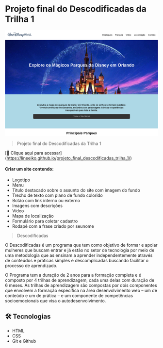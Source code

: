 # Projeto final do Descodificadas da Trilha 1
![preview](./.github/preview.png)

> Projeto final do Descodificadas da Trilha 1

[🔗 Clique aqui para acessar] (https://lineeiko.github.io/projeto_final_descodificadas_trilha_1/)

#### Criar um site contendo:
- Logotipo<br>
- Menu<br>
- Título destacado sobre o assunto do site com imagem do fundo<br>
- Trecho de texto com plano de fundo colorido<br>
- Botão com link interno ou externo<br>
- Imagens com descrições<br>
- Vídeo<br>
- Mapa de localização<br>
- Formulário para coletar cadastro<br>
- Rodapé com a frase criado por seunome<br>

>Descodificadas

O Descodificadas  é um programa que tem como objetivo de formar e apoiar mulheres que buscam entrar e já estão no setor de tecnologia por meio de uma metodologia que as ensinam a aprender independentemente através de conteúdos e práticas simples e descomplicadas buscando facilitar o processo de aprendizado.

O Programa tem a duração de 2 anos para a formação completa e é composto por 4 trilhas de aprendizagem, cada uma delas com duração de 6 meses.
As trilhas de aprendizagem são compostas por dois componentes que envolvem a formação específica na área desenvolvimento web – um de conteúdo e um de prática – e um componente de competências socioemocionais que visa o autodesenvolvimento.

## 🛠 Tecnologias

- HTML
- CSS
- Git e Github